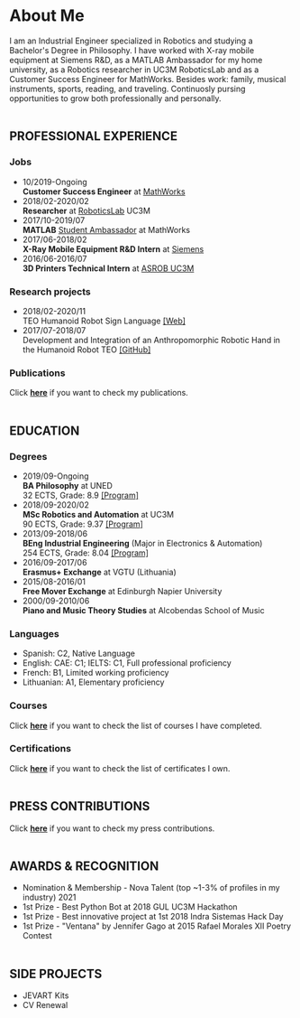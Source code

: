 # About Me

I am an Industrial Engineer specialized in Robotics and studying a Bachelor's Degree in Philosophy. I have worked with X-ray mobile equipment at Siemens R&D, as a MATLAB Ambassador for my home university, as a Robotics researcher in UC3M RoboticsLab and as a Customer Success Engineer for MathWorks. Besides work: family, musical instruments, sports, reading, and traveling. Continuosly pursing opportunities to grow both professionally and personally.<br><br>


## PROFESSIONAL EXPERIENCE

### Jobs

* 10/2019-Ongoing <br>
<b>Customer Success Engineer</b> at [MathWorks](https://es.mathworks.com/) <br>
* 2018/02-2020/02 <br>
<b>Researcher</b> at [RoboticsLab](http://roboticslab.uc3m.es/roboticslab/) UC3M <br>
* 2017/10-2019/07 <br>
<b>MATLAB</b> [Student Ambassador](https://es.mathworks.com/academia/students/student-ambassadors.html) at MathWorks <br>
* 2017/06-2018/02 <br>
<b>X-Ray Mobile Equipment R&D Intern</b> at [Siemens](https://www.siemens-healthineers.com/es) <br>
* 2016/06-2016/07 <br>
<b>3D Printers Technical Intern</b> at [ASROB UC3M](https://asrob.uc3m.es/)<br>

### Research projects

* 2018/02-2020/11 <br>
TEO Humanoid Robot Sign Language [[Web]](http://roboticslab.uc3m.es/roboticslab/robottypeandapp/robot-sign-language) <br>
* 2017/07-2018/07 <br>
Development and Integration of an Anthropomorphic Robotic Hand in the Humanoid Robot TEO [[GitHub]](https://github.com/roboticslab-uc3m/Dextra) <br>

### Publications

Click [<b>here</b>](papers.html) if you want to check my publications. <br><br>


## EDUCATION

### Degrees

* 2019/09-Ongoing <br>
<b>BA Philosophy</b> at UNED <br>
32 ECTS, Grade: 8.9 [[Program]](http://portal.uned.es/portal/page?_pageid=93,71398199&_dad=portal&_schema=PORTAL&idTitulacion=7001)<br>
* 2018/09-2020/02 <br>
<b>MSc Robotics and Automation</b> at UC3M <br>
90 ECTS, Grade: 9.37 [[Program]](https://www.uc3m.es/master/robotics#curriculum) <br>
* 2013/09-2018/06 <br>
<b>BEng Industrial Engineering</b> (Major in Electronics & Automation) <br>
254 ECTS, Grade: 8.04 [[Program]](https://www.uc3m.es/bachelor-degree/industrial-technologies#program_previousprogram) <br>
* 2016/09-2017/06 <br>
<b>Erasmus+ Exchange</b> at VGTU (Lithuania) <br>
* 2015/08-2016/01 <br>
<b>Free Mover Exchange</b> at Edinburgh Napier University <br>
* 2000/09-2010/06 <br>
<b>Piano and Music Theory Studies</b> at Alcobendas School of Music <br>

### Languages

* Spanish: C2, Native Language
* English: CAE: C1; IELTS: C1, Full professional proficiency
* French: B1, Limited working proficiency
* Lithuanian: A1, Elementary proficiency <br>

### Courses

Click [<b>here</b>](courses.html) if you want to check the list of courses I have completed. <br>

### Certifications

Click [<b>here</b>](certificates.html) if you want to check the list of certificates I own. <br><br>

## PRESS CONTRIBUTIONS

Click [<b>here</b>](press.html) if you want to check my press contributions. <br><br>

## AWARDS & RECOGNITION 
* Nomination & Membership - Nova Talent (top ~1-3% of profiles in my industry) 2021
* 1st Prize - Best Python Bot at 2018 GUL UC3M Hackathon
* 1st Prize - Best innovative project at 1st 2018 Indra Sistemas Hack Day
* 1st Prize - "Ventana" by Jennifer Gago at 2015 Rafael Morales XII Poetry Contest <br><br>

## SIDE PROJECTS

* JEVART Kits
* CV Renewal


